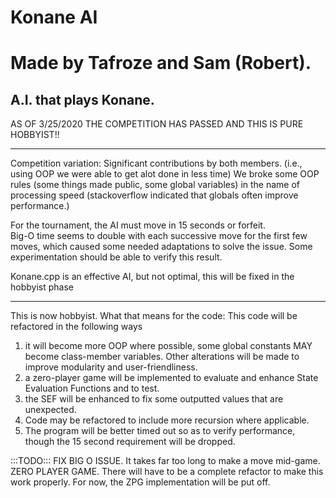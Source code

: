 # Konane AI 
# Made by Tafroze and Sam (Robert).
A.I. that plays Konane.
--------------------------------------------------------------------------------
AS OF 3/25/2020 THE COMPETITION HAS PASSED AND THIS IS PURE HOBBYIST!!
__________________________________________________________________________________________________________________________________
Competition variation:
Significant contributions by both members.
(i.e., using OOP we were able to get alot done in less time)
We broke some OOP rules (some things made public, some global variables) in the name of processing speed (stackoverflow indicated that globals often improve performance.)

For the tournament, the AI must move in 15 seconds or forfeit.  
Big-O time seems to double with each successive move for the first few moves, which caused some needed adaptations to solve the issue.
Some experimentation should be able to verify this result.

Konane.cpp is an effective AI, but not optimal, this will be fixed in the hobbyist phase
__________________________________________________________________________________________________________________________________
This is now hobbyist.
What that means for the code:
This code will be refactored in the following ways
1. it will become more OOP where possible, 
some global constants MAY become class-member variables.  Other alterations will be made to improve modularity and user-friendliness.
2. a zero-player game will be implemented to evaluate and enhance State Evaluation Functions and to test.
3. the SEF will be enhanced to fix some outputted values that are unexpected.
4. Code may be refactored to include more recursion where applicable.
5. The program will be better timed out so as to verify performance, though the 15 second requirement will be dropped.

:::TODO:::
FIX BIG O ISSUE.  It takes far too long to make a move mid-game.
ZERO PLAYER GAME. There will have to be a complete refactor to make this work properly. 
For now, the ZPG implementation will be put off.
